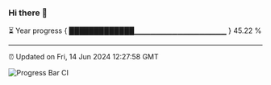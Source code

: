 ### Hi there 👋

⏳ Year progress { █████████████▁▁▁▁▁▁▁▁▁▁▁▁▁▁▁▁▁ } 45.22 %

---

⏰ Updated on Fri, 14 Jun 2024 12:27:58 GMT

![Progress Bar CI](https://github.com/liununu/liununu/workflows/Progress%20Bar%20CI/badge.svg)
